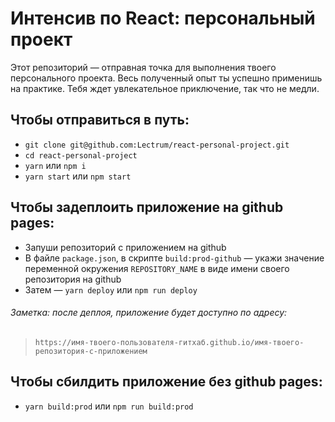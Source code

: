 # Интенсив по React: персональный проект

Этот репозиторий — отправная точка для выполнения твоего персонального проекта. Весь полученный опыт ты успешно применишь на практике. Тебя ждет увлекательное приключение, так что не медли.

## Чтобы отправиться в путь:

*   `git clone git@github.com:Lectrum/react-personal-project.git`
*   `cd react-personal-project`
*   `yarn` или `npm i`
*   `yarn start` или `npm start`

## Чтобы задеплоить приложение на github pages:

*   Запуши репозиторий с приложением на github
*   В файле `package.json`, в скрипте `build:prod-github` — укажи значение переменной окружения `REPOSITORY_NAME` в виде имени своего репозитория на github
*   Затем — `yarn deploy` или `npm run deploy`

###### Заметка: после деплоя, приложение будет доступно по адресу:

> `https://имя-твоего-пользователя-гитхаб.github.io/имя-твоего-репозитория-с-приложением`

## Чтобы сбилдить приложение без github pages:

*   `yarn build:prod` или `npm run build:prod`
